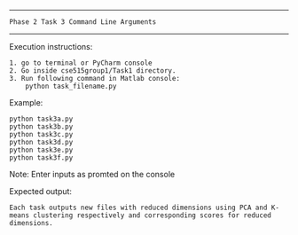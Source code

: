 
------------------------------------------------------
    Phase 2 Task 3 Command Line Arguments
------------------------------------------------------

Execution instructions:

	1. go to terminal or PyCharm console
    2. Go inside cse515group1/Task1 directory.
	3. Run following command in Matlab console:
		python task_filename.py

Example:

    python task3a.py
    python task3b.py
    python task3c.py
    python task3d.py
    python task3e.py
    python task3f.py

Note: Enter inputs as promted on the console 

Expected output:
    
    Each task outputs new files with reduced dimensions using PCA and K-means clustering respectively and corresponding scores for reduced dimensions.
